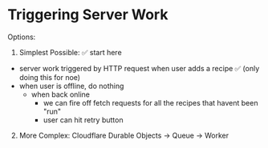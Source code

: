 # Triggering Server Work

Options:

1. Simplest Possible: ✅ start here

- server work triggered by HTTP request when user adds a recipe ✅ (only doing this for noe)
- when user is offline, do nothing
  - when back online
    - we can fire off fetch requests for all the recipes that havent been "run"
    - user can hit retry button

2. More Complex: Cloudflare Durable Objects -> Queue -> Worker
